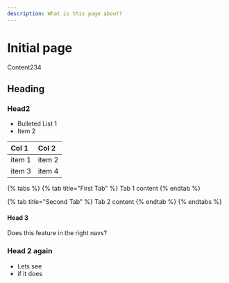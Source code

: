 ```yaml
---
description: What is this page about?
---
```


# Initial page

Content234

## Heading

### Head2

* Bulleted List 1
* Item 2

| Col 1 | Col 2 |
| :--- | :--- |
| item 1 | item 2 |
| item 3 | item 4 |

{% tabs %}
{% tab title="First Tab" %}
Tab 1 content
{% endtab %}

{% tab title="Second Tab" %}
Tab 2 content
{% endtab %}
{% endtabs %}

#### Head 3

Does this feature in the right navs?

### Head 2 again

* Lets see
* if it does




